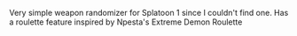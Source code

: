 Very simple weapon randomizer for Splatoon 1 since I couldn't find one.
Has a roulette feature inspired by Npesta's Extreme Demon Roulette
